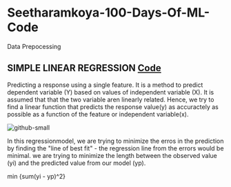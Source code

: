 # Seetharamkoya-100-Days-Of-ML-Code
Data Prepocessing






## SIMPLE LINEAR REGRESSION [Code](https://github.com/Seetharamkoya/100-Days-Of-ML-Code/blob/master/simple_Linear%20Regression.ipynb)
Predicting a response using a single feature.
It is a method to predict dependent variable (Y) based on values of independent variable (X). It is assumed that that the two variable aren linearly related. Hence, we try to find a linear function that predicts the response value(y) as  accuractely as possible as a function of the feature or independent variable(x).

![github-small](https://www.skysilk.com/blog/wp-content/uploads/2018/09/SimpleLinearRegressionEquation.jpg)

In this regressionmodel, we are trying to minimize the erros in the prediction by finding the "line of best fit"  - the regression line from the errors would be minimal. we are trying to minimize the length between the observed value (yi) and the predicted value from our model (yp).

min {sum(yi - yp)^2}
